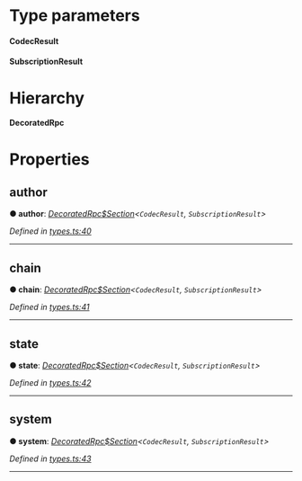 

# Type parameters
#### CodecResult 
#### SubscriptionResult 
# Hierarchy

**DecoratedRpc**

# Properties

<a id="author"></a>

##  author

**● author**: *[DecoratedRpc$Section](_types_.decoratedrpc_section.md)<`CodecResult`, `SubscriptionResult`>*

*Defined in [types.ts:40](https://github.com/polkadot-js/api/blob/5a292db/packages/api/src/types.ts#L40)*

___
<a id="chain"></a>

##  chain

**● chain**: *[DecoratedRpc$Section](_types_.decoratedrpc_section.md)<`CodecResult`, `SubscriptionResult`>*

*Defined in [types.ts:41](https://github.com/polkadot-js/api/blob/5a292db/packages/api/src/types.ts#L41)*

___
<a id="state"></a>

##  state

**● state**: *[DecoratedRpc$Section](_types_.decoratedrpc_section.md)<`CodecResult`, `SubscriptionResult`>*

*Defined in [types.ts:42](https://github.com/polkadot-js/api/blob/5a292db/packages/api/src/types.ts#L42)*

___
<a id="system"></a>

##  system

**● system**: *[DecoratedRpc$Section](_types_.decoratedrpc_section.md)<`CodecResult`, `SubscriptionResult`>*

*Defined in [types.ts:43](https://github.com/polkadot-js/api/blob/5a292db/packages/api/src/types.ts#L43)*

___

